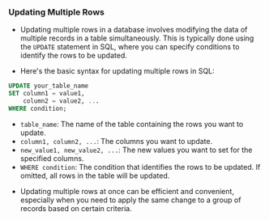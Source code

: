 ### Updating Multiple Rows

- Updating multiple rows in a database involves modifying the data of multiple records in a table simultaneously. This is typically done using the `UPDATE` statement in SQL, where you can specify conditions to identify the rows to be updated.

- Here's the basic syntax for updating multiple rows in SQL:

```sql
UPDATE your_table_name
SET column1 = value1,
    column2 = value2, ...
WHERE condition;
```

* `table_name`: The name of the table containing the rows you want to update.
* `column1, column2, ...`: The columns you want to update.
* `new_value1, new_value2, ...`: The new values you want to set for the specified columns.
* `WHERE condition`: The condition that identifies the rows to be updated. If omitted, all rows in the table will be updated.

- Updating multiple rows at once can be efficient and convenient, especially when you need to apply the same change to a group of records based on certain criteria.
